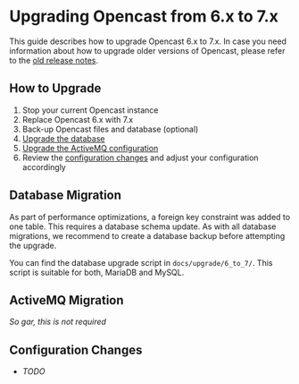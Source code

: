 Upgrading Opencast from 6.x to 7.x
==================================

This guide describes how to upgrade Opencast 6.x to 7.x. In case you need information about how to upgrade older
versions of Opencast, please refer to the [old release notes](https://docs.opencast.org).

How to Upgrade
--------------

1. Stop your current Opencast instance
2. Replace Opencast 6.x with 7.x
3. Back-up Opencast files and database (optional)
4. [Upgrade the database](#database-migration)
5. [Upgrade the ActiveMQ configuration](#activemq-migration)
6. Review the [configuration changes](#configuration-changes) and adjust your configuration accordingly


Database Migration
------------------

As part of performance optimizations, a foreign key constraint was added to one table. This requires a database schema
update. As with all database migrations, we recommend to create a database backup before attempting the upgrade.

You can find the database upgrade script in `docs/upgrade/6_to_7/`. This script is suitable for both, MariaDB and
MySQL.


ActiveMQ Migration
------------------

*So gar, this is not required*


Configuration Changes
---------------------

- *TODO*
